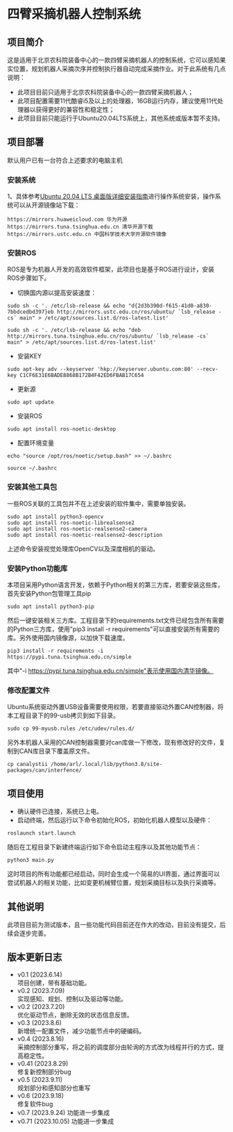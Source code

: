 # 四臂采摘机器人控制系统

## 项目简介
这是适用于北京农科院装备中心的一款四臂采摘机器人的控制系统，它可以感知果实位置，规划机器人采摘次序并控制执行器自动完成采摘作业。对于此系统有几点说明：
* 此项目目前只适用于北京农科院装备中心的一款四臂采摘机器人；
* 此项目配置需要11代酷睿i5及以上的处理器，16GB运行内存，建议使用11代处理器以获得更好的兼容性和稳定性；
* 此项目目前只能运行于Ubuntu20.04LTS系统上，其他系统或版本暂不支持。
## 项目部署
默认用户已有一台符合上述要求的电脑主机
### 安装系统
1、具体参考[Ubuntu 20.04 LTS 桌面版详细安装指南](https://www.sysgeek.cn/install-ubuntu-20-04-lts-desktop/)进行操作系统安装，操作系统可以从开源镜像站下载：
```
https://mirrors.huaweicloud.com 华为开源
https://mirrors.tuna.tsinghua.edu.cn 清华开源下载
https://mirrors.ustc.edu.cn 中国科学技术大学开源软件镜像
```
### 安装ROS
ROS是专为机器人开发的高效软件框架，此项目也是基于ROS进行设计，安装ROS步骤如下。
* 切换国内源以提高安装速度：
```
sudo sh -c '. /etc/lsb-release && echo "d{2d3b390d-f615-41d0-a830-7bbdcedbd397}eb http://mirrors.ustc.edu.cn/ros/ubuntu/ `lsb_release -cs` main" > /etc/apt/sources.list.d/ros-latest.list'
```
```
sudo sh -c '. /etc/lsb-release && echo "deb http://mirrors.tuna.tsinghua.edu.cn/ros/ubuntu/ `lsb_release -cs` main" > /etc/apt/sources.list.d/ros-latest.list'
```
* 安装KEY
```
sudo apt-key adv --keyserver 'hkp://keyserver.ubuntu.com:80' --recv-key C1CF6E31E6BADE8868B172B4F42ED6FBAB17C654
```
* 更新源
```
sudo apt update
```
* 安装ROS
```
sudo apt install ros-noetic-desktop 
```
* 配置环境变量
```
echo "source /opt/ros/noetic/setup.bash" >> ~/.bashrc
```
```
source ~/.bashrc
```
### 安装其他工具包
一些ROS关联的工具包并不在上述安装的软件集中，需要单独安装。
```
sudo apt install python3-opencv
sudo apt install ros-noetic-librealsense2
sudo apt install ros-noetic-realsense2-camera
sudo apt install ros-noetic-realsense2-description
```
上述命令安装视觉处理库OpenCV以及深度相机的驱动。
### 安装Python功能库
本项目采用Python语言开发，依赖于Python相关的第三方库，若要安装这些库，首先安装Python包管理工具pip
```
sudo apt install python3-pip
```
然后一键安装相关三方库。工程目录下的requirements.txt文件已经包含所有需要的Python三方库，使用"pip3 install -r requirements"可以直接安装所有需要的库。另外使用国内镜像源，以加快下载速度。
```
pip3 install -r requirements -i https://pypi.tuna.tsinghua.edu.cn/simple
```
其中"-i https://pypi.tuna.tsinghua.edu.cn/simple"表示使用国内清华镜像。
### 修改配置文件
Ubuntu系统驱动外置USB设备需要使用权限，若要直接驱动外置CAN控制器，将本工程目录下的99-usb拷贝到如下目录。
```
sudo cp 99-myusb.rules /etc/udev/rules.d/
```
另外本机器人采用的CAN控制器需要对can库做一下修改，现有修改好的文件，复制到CAN库目录下覆盖原文件。
```
cp canalystii /home/arl/.local/lib/python3.8/site-packages/can/interfence/
```
## 项目使用
* 确认硬件已连接，系统已上电。
* 启动终端，然后运行以下命令初始化ROS，初始化机器人模型以及硬件：
```
roslaunch start.launch
```
随后在工程目录下新建终端运行如下命令启动主程序以及其他功能节点：
```
python3 main.py
```
这时项目的所有功能都已经启动，同时会生成一个简易的UI界面，通过界面可以尝试机器人的相关功能，比如变更机械臂位置，规划采摘目标以及执行采摘等。
## 其他说明
此项目目前为测试版本，且一些功能代码目前还在作大的改动，目前没有提交，后续会逐步完善。
## 版本更新日志
* v0.1 (2023.6.14)\
项目创建，带有基础功能。
* v0.2 (2023.7.09)\
实现感知、规划、控制以及驱动等功能。
* v0.2 (2023.7.20)\
优化驱动节点，删除无效的状态信息反馈。
* v0.3 (2023.8.6)\
新增统一配置文件，减少功能节点中的硬编码。
* v0.4 (2023.8.16)\
采摘控制部分重写，将之前的调度部分由轮询的方式改为线程并行的方式，提高稳定性。
* v0.41 (2023.8.29)\
修复新控制部分bug
* v0.5 (2023.9.11)\
规划部分和感知部分也重写
* v0.6 (2023.9.18)\
修复软件bug
* v0.7 (2023.9.24)
功能进一步集成
* v0.71 (2023.10.05)
功能进一步集成